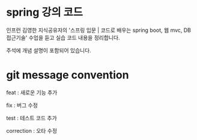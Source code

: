 # spring 강의 코드
 
인프런 김영한 지식공유자의 '스프링 입문 | 코드로 배우는 spring boot, 웹 mvc, DB 접근기술' 수업을 듣고 실습 코드 내용을 정리합니다.

주석에 개념 설명이 포함되어 있습니다.

# git message convention
feat : 새로운 기능 추가

fix : 버그 수정

test : 테스트 코드 추가

correction : 오타 수정
